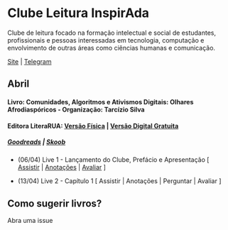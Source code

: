 # Clube Leitura InspirAda

Clube de leitura focado na formação intelectual e social de estudantes, profissionais e pessoas interessadas em tecnologia, computação e envolvimento de outras áreas como ciências humanas e comunicação. 

[Site](www.inspiradanacomputacao.com) | [Telegram](https://t.me/ClubeLeituraInspirAda)

## Abril
#### Livro: Comunidades, Algoritmos e Ativismos Digitais: Olhares Afrodiaspóricos - Organização: Tarcízio Silva
#### Editora LiteraRUA: [Versão Física](http://www.literarua.com.br/livro/olhares-afrodiasporicos) | [Versão Digital Gratuita](https://bit.ly/ComunidadesDigitais) 
##### [Goodreads](https://www.goodreads.com/book/show/53005858-comunidades-algoritmos-e-ativismos-digitais) | [Skoob](https://www.skoob.com.br/comunidades-algoritmos-e-ativismos-digitais-1136137ed1139762.html)

- (06/04) Live 1 - Lançamento do Clube, Prefácio e Apresentação [ [Assistir](https://youtu.be/lZjSEpgFTh0) | [Anotações](./notas/livro01/live-01.md) | [Avaliar](https://forms.gle/PnnBBfNFw6uWZwmP7) ]

- (13/04) Live 2 - Capítulo 1 [ Assistir | Anotações  | Perguntar | Avaliar ]


## Como sugerir livros?

Abra uma issue
